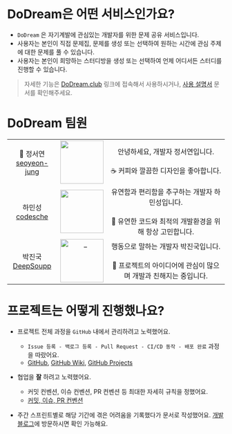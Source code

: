<div>

</div>


# DoDream은 어떤 서비스인가요?

- `DoDream` 은 자기계발에 관심있는 개발자를 위한 문제 공유 서비스입니다.
- 사용자는 본인이 직접 문제집, 문제를 생성 또는 선택하여 원하는 시간에 관심 주제에 대한 문제를 풀 수 있습니다.
- 사용자는 본인이 희망하는 스터디방을 생성 또는 선택하여 언제 어디서든 스터디를 진행할 수 있습니다.


> 자세한 기능은 [DoDream.club](https://DoDream.club) 링크에 접속해서 사용하시거나, [사용 설명서](https://github.com) 문서를 확인해주세요.

# DoDream 팀원

|                                                          |                                                                                                                                       |                                                                                     |
|:--------------------------------------------------------:|:-------------------------------------------------------------------------------------------------------------------------------------:|:-----------------------------------------------------------------------------------:|
|  👑 정서연<br/>[seoyeon-jung](https://github.com/shyuuuuni)   |   <img src="https://shadow-monday-80d.notion.site/image/https%3A%2F%2Fs3-us-west-2.amazonaws.com%2Fsecure.notion-static.com%2F0baae395-2de4-440a-b2dc-4b1c7677bc93%2FKakaoTalk_Photo_2023-03-07-05-19-28.png?table=block&id=eb20ba76-7e68-4703-8a08-901ac24d4d90&spaceId=e6f13a01-d6e7-4b09-b064-c3c1ab00499f&width=2000&userId=&cache=v2" width="100px" />  | 안녕하세요, 개발자 정서연입니다.<br/><br/>☕️ 커피와 깔끔한 디자인을 좋아합니다. |
|     하민성<br/>[codesche](https://github.com/codesche)     |   <img src="https://shadow-monday-80d.notion.site/image/https%3A%2F%2Fs3-us-west-2.amazonaws.com%2Fsecure.notion-static.com%2Fa0701e02-61f2-4b99-ac0f-46ef4424fe74%2FKakaoTalk_20230307_161735773.png?table=block&id=ebcd697e-145a-48c6-97d1-4898159e2fdd&spaceId=e6f13a01-d6e7-4b09-b064-c3c1ab00499f&width=2000&userId=&cache=v2" width="100px" />   | 유연함과 편리함을 추구하는 개발자 하민성입니다.<br/><br/>📱 유연한 코드와 최적의 개발환경을 위해 항상 고민합니다. |
|    박진국<br/>[DeepSoupp](https://github.com/DeepSoupp)    |  <img src="https://shadow-monday-80d.notion.site/image/https%3A%2F%2Fs3-us-west-2.amazonaws.com%2Fsecure.notion-static.com%2Fb2d4e589-cca0-4b7f-8926-387c91424f1a%2FKakaoTalk_Photo_2023-03-07-23-37-12.png?table=block&id=8c637dc2-9ee4-47e0-8d88-04d3d1dfa07e&spaceId=e6f13a01-d6e7-4b09-b064-c3c1ab00499f&width=2000&userId=&cache=v2" width=100 alt="_">  |      행동으로 말하는 개발자 박진국입니다. <br/><br/> 🌳 프로젝트의 아이디어에 관심이 많으며 개발과 친해지는 중입니다. |
  

# 프로젝트는 어떻게 진행했나요?

- 프로젝트 전체 과정을 `GitHub` 내에서 관리하려고 노력했어요.
  - `Issue 등록 - 백로그 등록 - Pull Request - CI/CD 동작 - 배포 완료` 과정을 따랐어요.
  - [GitHub](https://github.com/orgs/DoDreamTeam/repositories), [GitHub Wiki](https://github.com/DoDreamTeam/Backend/wiki), [GitHub Projects](https://github.com/DoDreamTeam/Backend/projects?query=is%3Aopen)
- 협업을 **잘** 하려고 노력했어요.
  - 커밋 컨벤션, 이슈 컨벤션, PR 컨벤션 등 최대한 자세히 규칙을 정했어요. 
  - [커밋, 이슈, PR 컨벤션](https://github.com/DoDreamTeam/Backend/wiki/Git-Convention)

- 주간 스프린트별로 해당 기간에 겪은 어려움을 기록했다가 문서로 작성했어요. [개발 블로그](https://github.com/DoDreamTeam/Backend/wiki/%F0%9F%92%BB-%EA%B0%9C%EB%B0%9C-%EB%B8%94%EB%A1%9C%EA%B7%B8)에 방문하시면 확인 가능해요.

